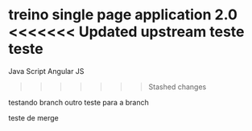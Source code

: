 treino single page application 2.0
<<<<<<< Updated upstream
teste
teste
=======
Java Script
Angular JS
>>>>>>> Stashed changes


testando branch
outro teste para a branch

teste de merge